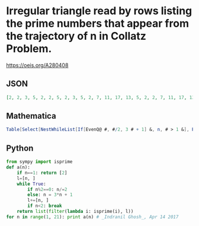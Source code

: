 # Irregular triangle read by rows listing the prime numbers that appear from the trajectory of n in Collatz Problem\.
https://oeis.org/A280408
## JSON
```JSON
[2, 2, 3, 5, 2, 2, 5, 2, 3, 5, 2, 7, 11, 17, 13, 5, 2, 2, 7, 11, 17, 13, 5, 2, 5, 2, 11, 17, 13, 5, 2, 3, 5, 2, 13, 5, 2, 7, 11, 17, 13, 5, 2, 23, 53, 5, 2, 2, 17, 13, 5, 2, 7, 11, 17, 13, 5, 2, 19, 29, 11, 17, 13, 5, 2, 5, 2, 2, 11, 17, 13, 5, 2, 23, 53, 5, 2, 3, 5, 2, 19, 29, 11, 17, 13, 5, 2]
```
## Mathematica
```Mathematica
Table[Select[NestWhileList[If[EvenQ@ #, #/2, 3 # + 1] &, n, # > 1 &], PrimeQ], {n, 2, 30}] // Flatten (* _Michael De Vlieger_, Jan 02 2017 *)
```
## Python
```Python
from sympy import isprime
def a(n):
    if n==1: return [2]
    l=[n, ]
    while True:
        if n%2==0: n/=2
        else: n = 3*n + 1
        l+=[n, ]
        if n<2: break
    return list(filter(lambda i: isprime(i), l))
for n in range(1, 21): print a(n) # _Indranil Ghosh_, Apr 14 2017
```
